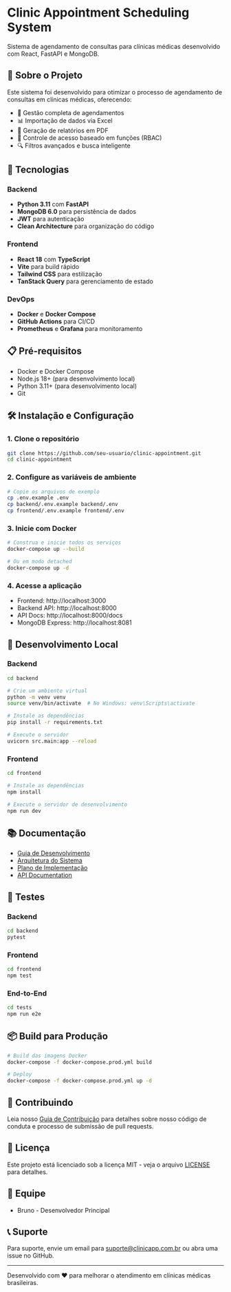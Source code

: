 # Clinic Appointment Scheduling System

Sistema de agendamento de consultas para clínicas médicas desenvolvido com React, FastAPI e MongoDB.

## 🏥 Sobre o Projeto

Este sistema foi desenvolvido para otimizar o processo de agendamento de consultas em clínicas médicas, oferecendo:

- 📅 Gestão completa de agendamentos
- 📊 Importação de dados via Excel
- 📄 Geração de relatórios em PDF
- 👥 Controle de acesso baseado em funções (RBAC)
- 🔍 Filtros avançados e busca inteligente

## 🚀 Tecnologias

### Backend
- **Python 3.11** com **FastAPI**
- **MongoDB 6.0** para persistência de dados
- **JWT** para autenticação
- **Clean Architecture** para organização do código

### Frontend
- **React 18** com **TypeScript**
- **Vite** para build rápido
- **Tailwind CSS** para estilização
- **TanStack Query** para gerenciamento de estado

### DevOps
- **Docker** e **Docker Compose**
- **GitHub Actions** para CI/CD
- **Prometheus** e **Grafana** para monitoramento

## 📋 Pré-requisitos

- Docker e Docker Compose
- Node.js 18+ (para desenvolvimento local)
- Python 3.11+ (para desenvolvimento local)
- Git

## 🛠️ Instalação e Configuração

### 1. Clone o repositório

```bash
git clone https://github.com/seu-usuario/clinic-appointment.git
cd clinic-appointment
```

### 2. Configure as variáveis de ambiente

```bash
# Copie os arquivos de exemplo
cp .env.example .env
cp backend/.env.example backend/.env
cp frontend/.env.example frontend/.env
```

### 3. Inicie com Docker

```bash
# Construa e inicie todos os serviços
docker-compose up --build

# Ou em modo detached
docker-compose up -d
```

### 4. Acesse a aplicação

- Frontend: http://localhost:3000
- Backend API: http://localhost:8000
- API Docs: http://localhost:8000/docs
- MongoDB Express: http://localhost:8081

## 🔧 Desenvolvimento Local

### Backend

```bash
cd backend

# Crie um ambiente virtual
python -m venv venv
source venv/bin/activate  # No Windows: venv\Scripts\activate

# Instale as dependências
pip install -r requirements.txt

# Execute o servidor
uvicorn src.main:app --reload
```

### Frontend

```bash
cd frontend

# Instale as dependências
npm install

# Execute o servidor de desenvolvimento
npm run dev
```

## 📚 Documentação

- [Guia de Desenvolvimento](docs/DEVELOPMENT.md)
- [Arquitetura do Sistema](.claude/ARCHITECTURE.md)
- [Plano de Implementação](IMPLEMENTATION_PLAN.md)
- [API Documentation](http://localhost:8000/docs)

## 🧪 Testes

### Backend
```bash
cd backend
pytest
```

### Frontend
```bash
cd frontend
npm test
```

### End-to-End
```bash
cd tests
npm run e2e
```

## 📦 Build para Produção

```bash
# Build das imagens Docker
docker-compose -f docker-compose.prod.yml build

# Deploy
docker-compose -f docker-compose.prod.yml up -d
```

## 🤝 Contribuindo

Leia nosso [Guia de Contribuição](docs/CONTRIBUTING.md) para detalhes sobre nosso código de conduta e processo de submissão de pull requests.

## 📄 Licença

Este projeto está licenciado sob a licença MIT - veja o arquivo [LICENSE](LICENSE) para detalhes.

## 👥 Equipe

- Bruno - Desenvolvedor Principal

## 📞 Suporte

Para suporte, envie um email para suporte@clinicapp.com.br ou abra uma issue no GitHub.

---

Desenvolvido com ❤️ para melhorar o atendimento em clínicas médicas brasileiras.